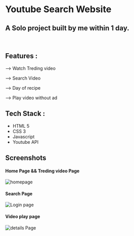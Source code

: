 <h1>Youtube Search Website</h1>

<h2>A Solo project built by me within 1 day.</h2>
<br>

## Features :

 <p>--> Watch Treding video</p>
 <p>--> Search Video</p>
 <p>--> Day of recipe</p>
 <p>--> Play video without ad</p>




## Tech Stack :

- HTML 5
- CSS 3
- Javascript
- Youtube API


## Screenshots

<h4>Home Page  && Treding video Page</h4>
<img src="https://user-images.githubusercontent.com/107308031/189469709-b6db489f-99c9-423d-854d-c6d698616308.png"  alt="homepage"/>
<br>
<h4>Search Page</h4>
<img src="https://user-images.githubusercontent.com/107308031/189469450-d3c44493-f933-4ae0-bfce-9764d445c5dc.png" alt="Login page" />
<br>

<h4>Video play page</h4>
<img src="https://user-images.githubusercontent.com/107308031/189469460-81a92c2c-7bd1-4b00-a5d4-5d060c3adbb7.png" alt="details Page" />
